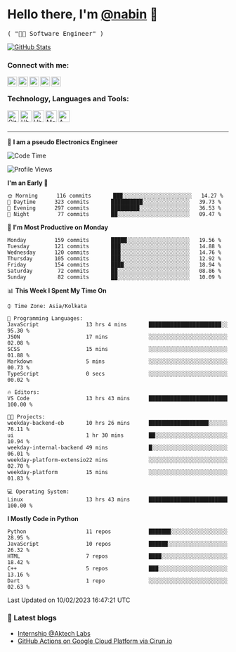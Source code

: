 <!-- <img src="profile_background.png" width="100%"> -->

<p>
  <h1>
    <b>Hello there, I'm <a href="https://github.com/nabin-nath">@nabin</a> 👋</b>
  </h1>
  <p>
    <samp>( "👨‍💻 Software Engineer" )</samp>
  </p>
</p>

<p>
  <a href="https://github.com/nabin-nath">
    <img alt="GitHub Stats" src="https://github-readme-stats.vercel.app/api?username=nabin-nath&show_icons=true&theme=dark&count_private=true&include_all_commits=false" />
  </a>
</p>

### Connect with me:

[<img align="left" alt="nabinnath | Website" width="22px" src="https://user-images.githubusercontent.com/55244069/206904166-939ff829-391e-4fb2-8d98-95ac7aaf22c0.png" />][website]
[<img align="left" alt="nabinnath | LinkedIn" width="22px" src="https://cdn.jsdelivr.net/npm/simple-icons@v3/icons/linkedin.svg" />][linkedin]
[<img align="left" alt="nabinnath | Medium" width="22px" src="https://cdn.jsdelivr.net/npm/simple-icons@v3/icons/medium.svg" />][medium]
[<img align="left" alt="nabinnath | Code Chef" width="22px" src="https://cdn.jsdelivr.net/npm/simple-icons@v3/icons/codechef.svg" />][codechef]
[<img align="left" alt="nabinnath | Twitter" width="22px" src="https://cdn.jsdelivr.net/npm/simple-icons@v3/icons/twitter.svg" />][twitter]

<br />

### Technology, Languages and Tools:

[<img align="left" title="git" alt="Git" width="26px" src="https://user-images.githubusercontent.com/55244069/152323251-ebc5bccf-6ea5-4725-ab92-2eb9b968938a.png" />][git]
[<img align="left" title="c++" alt="Ubuntu" width="26px" src="https://user-images.githubusercontent.com/55244069/152322009-974ab6c1-7e2b-46cd-8228-dc69799b9828.png" />][c++]
[<img align="left" title="react" alt="Ubuntu" width="26px" src="https://user-images.githubusercontent.com/55244069/152323669-c3b4ba4c-301b-4b64-a38d-6948e686abc6.png" />][react]
[<img align="left" title="mongodb" alt="MongoDB" width="26px" src="https://cdn.iconscout.com/icon/free/png-256/mongodb-3-1175138.png" />][mongodb]
[<img align="left" title="aws" alt="AWS" width="26px" src="https://cdn.icon-icons.com/icons2/2407/PNG/512/aws_icon_146074.png" />][aws]


<br />


<br />

---
🚀 **I am a pseudo Electronics Engineer**
<!--START_SECTION:waka-->
![Code Time](http://img.shields.io/badge/Code%20Time-401%20hrs%2014%20mins-blue)

![Profile Views](http://img.shields.io/badge/Profile%20Views-37-blue)

**I'm an Early 🐤** 

```text
🌞 Morning      116 commits       ███░░░░░░░░░░░░░░░░░░░░░░   14.27 % 
🌆 Daytime      323 commits       ██████████░░░░░░░░░░░░░░░   39.73 % 
🌃 Evening      297 commits       █████████░░░░░░░░░░░░░░░░   36.53 % 
🌙 Night         77 commits       ██░░░░░░░░░░░░░░░░░░░░░░░   09.47 % 

```
📅 **I'm Most Productive on Monday** 

```text
Monday         159 commits       █████░░░░░░░░░░░░░░░░░░░░   19.56 % 
Tuesday        121 commits       ███░░░░░░░░░░░░░░░░░░░░░░   14.88 % 
Wednesday      120 commits       ███░░░░░░░░░░░░░░░░░░░░░░   14.76 % 
Thursday       105 commits       ███░░░░░░░░░░░░░░░░░░░░░░   12.92 % 
Friday         154 commits       ████░░░░░░░░░░░░░░░░░░░░░   18.94 % 
Saturday        72 commits       ██░░░░░░░░░░░░░░░░░░░░░░░   08.86 % 
Sunday          82 commits       ██░░░░░░░░░░░░░░░░░░░░░░░   10.09 % 

```


📊 **This Week I Spent My Time On** 

```text
⌚︎ Time Zone: Asia/Kolkata

💬 Programming Languages: 
JavaScript               13 hrs 4 mins       ███████████████████████░░   95.30 % 
JSON                     17 mins             ░░░░░░░░░░░░░░░░░░░░░░░░░   02.08 % 
SCSS                     15 mins             ░░░░░░░░░░░░░░░░░░░░░░░░░   01.88 % 
Markdown                 5 mins              ░░░░░░░░░░░░░░░░░░░░░░░░░   00.73 % 
TypeScript               0 secs              ░░░░░░░░░░░░░░░░░░░░░░░░░   00.02 % 

🔥 Editors: 
VS Code                  13 hrs 43 mins      █████████████████████████   100.00 % 

🐱‍💻 Projects: 
weekday-backend-eb       10 hrs 26 mins      ███████████████████░░░░░░   76.11 % 
ui                       1 hr 30 mins        ██░░░░░░░░░░░░░░░░░░░░░░░   10.94 % 
weekday-internal-backend 49 mins             █░░░░░░░░░░░░░░░░░░░░░░░░   06.01 % 
weekday-platform-extensio22 mins             ░░░░░░░░░░░░░░░░░░░░░░░░░   02.70 % 
weekday-platform         15 mins             ░░░░░░░░░░░░░░░░░░░░░░░░░   01.83 % 

💻 Operating System: 
Linux                    13 hrs 43 mins      █████████████████████████   100.00 % 

```

**I Mostly Code in Python** 

```text
Python                   11 repos            ███████░░░░░░░░░░░░░░░░░░   28.95 % 
JavaScript               10 repos            ██████░░░░░░░░░░░░░░░░░░░   26.32 % 
HTML                     7 repos             ████░░░░░░░░░░░░░░░░░░░░░   18.42 % 
C++                      5 repos             ███░░░░░░░░░░░░░░░░░░░░░░   13.16 % 
Dart                     1 repo              ░░░░░░░░░░░░░░░░░░░░░░░░░   02.63 % 

```



 Last Updated on 10/02/2023 16:47:21 UTC
<!--END_SECTION:waka-->

### 📕 Latest blogs

<!-- BLOG-POST-LIST:START -->
- [Internship @Aktech Labs](https://nabin-nath.github.io/posts/aktech-labs-intern/)
- [GitHub Actions on Google Cloud Platform via Cirun.io](https://medium.com/@nabinnath9/github-actions-on-google-cloud-platform-via-cirun-io-28a36c3b1c22?source=rss-51e400dd2d27------2)
<!-- BLOG-POST-LIST:END -->


[vscode]: https://code.visualstudio.com/
[javascript]: https://www.w3schools.com/js/DEFAULT.asp
[nodejs]: https://nodejs.org/en/
[mongodb]: https://www.mongodb.com/
[gremlin]: https://tinkerpop.apache.org/
[java]: https://www.java.com/en/
[php]: https://www.php.net/
[golang]: https://go.dev/
[typescript]: https://www.typescriptlang.org/
[mysql]: https://www.mysql.com/
[neo4j]: https://neo4j.com/
[arangodb]: https://www.arangodb.com/
[ubuntu]: https://ubuntu.com/
[phpstrom]: https://www.jetbrains.com/phpstorm/
[intellij]: https://www.jetbrains.com/idea/
[pycharm]: https://www.jetbrains.com/pycharm/
[goland]: https://www.jetbrains.com/go/
[kubernetes]: https://kubernetes.io/
[terraform]: https://www.hashicorp.com/products/terraform
[laravel]: https://laravel.com/
[express]: https://expressjs.com/
[flask]: https://flask.palletsprojects.com/en/2.0.x/
[python]: https://www.python.org/
[spring]: https://spring.io/projects/spring-boot
[redis]: https://redis.io/
[docker]: https://www.docker.com/
[aws]: https://aws.amazon.com/
[socketIO]: https://socket.io/
[kafka]: https://kafka.apache.org/
[plsql]: https://www.postgresql.org/
[git]: https://git-scm.com/
[elasticsearch]: https://git-scm.com/
[kibana]: https://git-scm.com/
[website]: http://nabin-nath.github.io/
[medium]: https://medium.com/@nabinnath9/
[codechef]: http://codechef.com/users/nabinnath9/
[twitter]: https://twitter.com/nabin_nath9
[facebook]: https://www.facebook.com/people/Nabin-Nath/100006391395983/
[linkedin]: https://www.linkedin.com/in/nabinnath9/
[c++]: https://www.cplusplus.com/reference/
[react]: https://reactjs.org/

